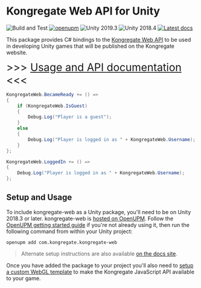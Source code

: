 # Kongregate Web API for Unity

![Build and Test](https://github.com/kongregate/kongregate-web/workflows/Build%20and%20Test/badge.svg) [![openupm](https://img.shields.io/npm/v/com.kongregate.kongregate-web?label=openupm&registry_uri=https://package.openupm.com)](https://openupm.com/packages/com.kongregate.kongregate-web/) ![Unity 2019.3](https://img.shields.io/badge/Unity-2019.3-blue) ![Unity 2018.4](https://img.shields.io/badge/Unity-2018.4-blue) [![Latest docs](https://img.shields.io/badge/docs-latest-green)](https://kongregate.github.io/kongregate-web/api/)

This package provides C# bindings to the [Kongregate Web API](https://docs.kongregate.com/v1.0/reference) to be used in developing Unity games that will be published on the Kongregate website.

<span style="font-size: 200%;">
>>> <a href="https://kongregate.github.io/kongregate-web/api/">Usage and API documentation</a> <<<
</span>

```csharp
KongregateWeb.BecameReady += () =>
{
    if (KongregateWeb.IsGuest)
    {
        Debug.Log("Player is a guest");
    }
    else
    {
        Debug.Log("Player is logged in as " + KongregateWeb.Username);
    }
};

KongregateWeb.LoggedIn += () =>
{
    Debug.Log("Player is logged in as " + KongregateWeb.Username);
};
```

## Setup and Usage

To include kongregate-web as a Unity package, you'll need to be on Unity 2018.3 or later. kongregate-web is [hosted on OpenUPM](https://openupm.com/packages/com.kongregate.kongregate-web/). Follow the [OpenUPM getting started guide](https://openupm.com/docs/getting-started.html) if you're not already using it, then run the following command from within your Unity project:

```text
openupm add com.kongregate.kongregate-web
```

> Alternate setup instructions are also available [on the docs site](https://kongregate.github.io/kongregate-web/#setup).

Once you have added the package to your project you'll also need to [setup a custom WebGL template](https://kongregate.github.io/kongregate-web/#setup-custom-webgl-template) to make the Kongregate JavaScript API available to your game.
